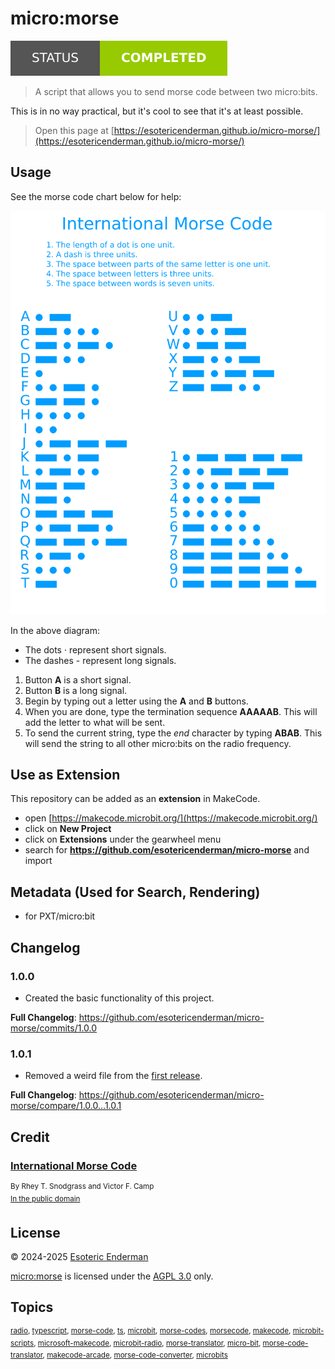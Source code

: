 # micro:morse

[![Project Status: Completed](./assets/images/badges/status.svg)](./)

> A script that allows you to send morse code between two micro:bits.

This is in no way practical, but it's cool to see that it's at least possible.

> Open this page at [https://esotericenderman.github.io/micro-morse/](https://esotericenderman.github.io/micro-morse/)

## Usage

See the morse code chart below for help:

![Morse code](./assets/images/morse-code.svg)

In the above diagram:
- The dots &centerdot; represent short signals.
- The dashes - represent long signals.

1. Button **A** is a short signal.
2. Button **B** is a long signal.
3. Begin by typing out a letter using the **A** and **B** buttons.
4. When you are done, type the termination sequence **AAAAAB**. This will add the letter to what will be sent.
5. To send the current string, type the *end* character by typing **ABAB**. This will send the string to all other micro:bits on the radio frequency.

## Use as Extension

This repository can be added as an **extension** in MakeCode.

* open [https://makecode.microbit.org/](https://makecode.microbit.org/)
* click on **New Project**
* click on **Extensions** under the gearwheel menu
* search for **https://github.com/esotericenderman/micro-morse** and import

## Metadata (Used for Search, Rendering)

* for PXT/micro:bit

<script src="https://makecode.com/gh-pages-embed.js"></script>
<script>makeCodeRender("{{ site.makecode.home_url }}", "{{ site.github.owner_name }}/{{ site.github.repository_name }}");</script>

## Changelog

### 1.0.0

- Created the basic functionality of this project.

**Full Changelog**: https://github.com/esotericenderman/micro-morse/commits/1.0.0

### 1.0.1

- Removed a weird file from the [first release](#1.0.0).

**Full Changelog**: https://github.com/esotericenderman/micro-morse/compare/1.0.0...1.0.1

## Credit

### [International Morse Code](https://commons.wikimedia.org/wiki/File:International_Morse_Code.svg?)

<sup>By Rhey T. Snodgrass and Victor F. Camp</sup>\
<sup>[In the public domain](https://commons.wikimedia.org/wiki/File:International_Morse_Code.svg?#Summary)</sup>

## License

&copy; 2024-2025 [Esoteric Enderman](https://enderman.dev)

[micro:morse](/) is licensed under the [AGPL 3.0](./LICENSE) only.

## Topics

<sup>[radio](https://github.com/topics/radio), [typescript](https://github.com/topics/typescript), [morse-code](https://github.com/topics/morse-code), [ts](https://github.com/topics/ts), [microbit](https://github.com/topics/microbit), [morse-codes](https://github.com/topics/morse-codes), [morsecode](https://github.com/topics/morsecode), [makecode](https://github.com/topics/makecode), [microbit-scripts](https://github.com/topics/microbit-scripts), [microsoft-makecode](https://github.com/topics/microsoft-makecode), [microbit-radio](https://github.com/topics/microbit-radio), [morse-translator](https://github.com/topics/morse-translator), [micro-bit](https://github.com/topics/micro-bit), [morse-code-translator](https://github.com/topics/morse-code-translator), [makecode-arcade](https://github.com/topics/makecode-arcade), [morse-code-converter](https://github.com/topics/morse-code-converter), [microbits](https://github.com/topics/microbits)</sup>
